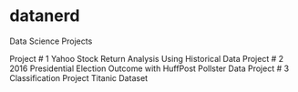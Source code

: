 # datanerd
Data Science Projects

</n> Project # 1 Yahoo Stock Return Analysis Using Historical Data </n>
Project # 2 2016 Presidential Election Outcome with HuffPost Pollster Data
Project # 3 Classification Project Titanic Dataset
